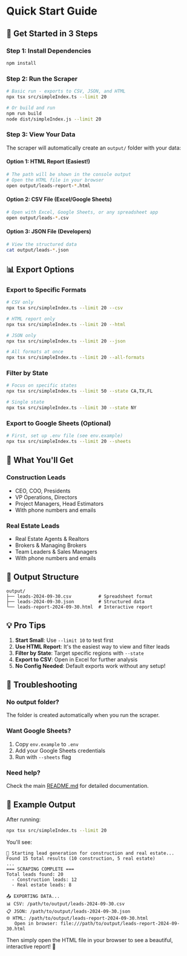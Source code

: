 # Quick Start Guide

## 🚀 Get Started in 3 Steps

### Step 1: Install Dependencies
```bash
npm install
```

### Step 2: Run the Scraper
```bash
# Basic run - exports to CSV, JSON, and HTML
npx tsx src/simpleIndex.ts --limit 20

# Or build and run
npm run build
node dist/simpleIndex.js --limit 20
```

### Step 3: View Your Data

The scraper will automatically create an `output/` folder with your data:

#### Option 1: HTML Report (Easiest!)
```bash
# The path will be shown in the console output
# Open the HTML file in your browser
open output/leads-report-*.html
```

#### Option 2: CSV File (Excel/Google Sheets)
```bash
# Open with Excel, Google Sheets, or any spreadsheet app
open output/leads-*.csv
```

#### Option 3: JSON File (Developers)
```bash
# View the structured data
cat output/leads-*.json
```

## 📊 Export Options

### Export to Specific Formats
```bash
# CSV only
npx tsx src/simpleIndex.ts --limit 20 --csv

# HTML report only
npx tsx src/simpleIndex.ts --limit 20 --html

# JSON only
npx tsx src/simpleIndex.ts --limit 20 --json

# All formats at once
npx tsx src/simpleIndex.ts --limit 20 --all-formats
```

### Filter by State
```bash
# Focus on specific states
npx tsx src/simpleIndex.ts --limit 50 --state CA,TX,FL

# Single state
npx tsx src/simpleIndex.ts --limit 30 --state NY
```

### Export to Google Sheets (Optional)
```bash
# First, set up .env file (see env.example)
npx tsx src/simpleIndex.ts --limit 20 --sheets
```

## 🎯 What You'll Get

### Construction Leads
- CEO, COO, Presidents
- VP Operations, Directors
- Project Managers, Head Estimators
- With phone numbers and emails

### Real Estate Leads
- Real Estate Agents & Realtors
- Brokers & Managing Brokers
- Team Leaders & Sales Managers
- With phone numbers and emails

## 📁 Output Structure

```
output/
├── leads-2024-09-30.csv          # Spreadsheet format
├── leads-2024-09-30.json         # Structured data
└── leads-report-2024-09-30.html  # Interactive report
```

## 💡 Pro Tips

1. **Start Small**: Use `--limit 10` to test first
2. **Use HTML Report**: It's the easiest way to view and filter leads
3. **Filter by State**: Target specific regions with `--state`
4. **Export to CSV**: Open in Excel for further analysis
5. **No Config Needed**: Default exports work without any setup!

## 🔧 Troubleshooting

### No output folder?
The folder is created automatically when you run the scraper.

### Want Google Sheets?
1. Copy `env.example` to `.env`
2. Add your Google Sheets credentials
3. Run with `--sheets` flag

### Need help?
Check the main [README.md](README.md) for detailed documentation.

## 🎉 Example Output

After running:
```bash
npx tsx src/simpleIndex.ts --limit 20
```

You'll see:
```
🚀 Starting lead generation for construction and real estate...
Found 15 total results (10 construction, 5 real estate)
...
=== SCRAPING COMPLETE ===
Total leads found: 20
  - Construction leads: 12
  - Real estate leads: 8

📤 EXPORTING DATA...
📊 CSV: /path/to/output/leads-2024-09-30.csv
📋 JSON: /path/to/output/leads-2024-09-30.json
🌐 HTML: /path/to/output/leads-report-2024-09-30.html
   Open in browser: file:///path/to/output/leads-report-2024-09-30.html
```

Then simply open the HTML file in your browser to see a beautiful, interactive report! 🎨


